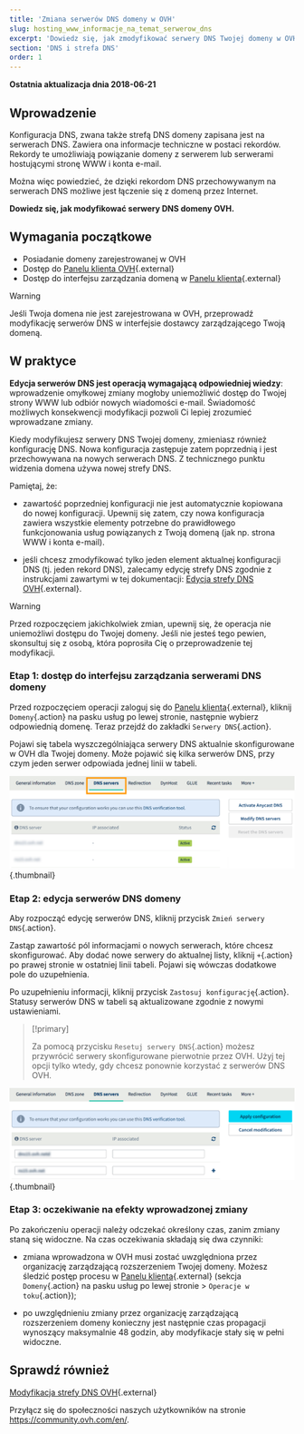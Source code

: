 ```yaml
---
title: 'Zmiana serwerów DNS domeny w OVH'
slug: hosting_www_informacje_na_temat_serwerow_dns
excerpt: 'Dowiedz się, jak zmodyfikować serwery DNS Twojej domeny w OVH'
section: 'DNS i strefa DNS'
order: 1
---
```


**Ostatnia aktualizacja dnia 2018-06-21**

## Wprowadzenie

Konfiguracja DNS, zwana także strefą DNS domeny zapisana jest na serwerach DNS. Zawiera ona informacje techniczne w postaci rekordów. Rekordy te umożliwiają powiązanie domeny z serwerem lub serwerami hostującymi stronę WWW i konta e-mail.

Można więc powiedzieć, że dzięki rekordom DNS przechowywanym na serwerach DNS możliwe jest łączenie się z domeną przez Internet.

**Dowiedz się, jak modyfikować serwery DNS domeny OVH.**

## Wymagania początkowe

- Posiadanie domeny zarejestrowanej w OVH
- Dostęp do [Panelu klienta OVH](https://www.ovh.com/auth/?action=gotomanager){.external}
- Dostęp do interfejsu zarządzania domeną w [Panelu klienta](https://www.ovh.com/auth/?action=gotomanager){.external}


> [!warning]
>
> Jeśli Twoja domena nie jest zarejestrowana w OVH, przeprowadź modyfikację serwerów DNS w interfejsie dostawcy zarządzającego Twoją domeną.
>

## W praktyce

**Edycja serwerów DNS jest operacją wymagającą odpowiedniej wiedzy**: wprowadzenie omyłkowej zmiany mogłoby uniemożliwić dostęp do Twojej strony WWW lub odbiór nowych wiadomości e-mail. Świadomość możliwych konsekwencji modyfikacji pozwoli Ci lepiej zrozumieć wprowadzane zmiany.

Kiedy modyfikujesz serwery DNS Twojej domeny, zmieniasz również konfigurację DNS. Nowa konfiguracja zastępuje zatem poprzednią i jest przechowywana na nowych serwerach DNS. Z technicznego punktu widzenia domena używa nowej strefy DNS.

Pamiętaj, że:

- zawartość poprzedniej konfiguracji nie jest automatycznie kopiowana do nowej konfiguracji. Upewnij się zatem, czy nowa konfiguracja zawiera wszystkie elementy potrzebne do prawidłowego funkcjonowania usług powiązanych z Twoją domeną (jak np. strona WWW i konta e-mail).

- jeśli chcesz zmodyfikować tylko jeden element aktualnej konfiguracji DNS (tj. jeden rekord DNS), zalecamy edycję strefy DNS zgodnie z instrukcjami zawartymi w tej dokumentacji:  [Edycja strefy DNS OVH](https://docs.ovh.com/pl/domains/hosting_www_jak_edytowac_strefe_dns/){.external}.

> [!warning]
>
> Przed rozpoczęciem jakichkolwiek zmian, upewnij się, że operacja nie uniemożliwi dostępu do Twojej domeny. Jeśli nie jesteś tego pewien, skonsultuj się z osobą, która poprosiła Cię o przeprowadzenie tej modyfikacji.
>

### Etap 1: dostęp do interfejsu zarządzania serwerami DNS domeny

Przed rozpoczęciem operacji zaloguj się do [Panelu klienta](https://www.ovh.com/auth/?action=gotomanager){.external}, kliknij `Domeny`{.action} na pasku usług po lewej stronie, następnie wybierz odpowiednią domenę. Teraz przejdź do zakładki `Serwery DNS`{.action}.

Pojawi się tabela wyszczególniająca serwery DNS aktualnie skonfigurowane w OVH dla Twojej domeny. Może pojawić się kilka serwerów DNS, przy czym jeden serwer odpowiada jednej linii w tabeli. 

![zmiana serwerów dns ovh](images/edit-dns-server-ovh-step1.png){.thumbnail}

### Etap 2: edycja serwerów DNS domeny

Aby rozpocząć edycję serwerów DNS, kliknij przycisk `Zmień serwery DNS`{.action}.

Zastąp zawartość pól informacjami o nowych serwerach, które chcesz skonfigurować. Aby dodać nowe serwery do aktualnej listy, kliknij `+`{.action} po prawej stronie w ostatniej linii tabeli. Pojawi się wówczas dodatkowe pole do uzupełnienia.

Po uzupełnieniu informacji, kliknij przycisk `Zastosuj konfigurację`{.action}. Statusy serwerów DNS w tabeli są aktualizowane zgodnie z nowymi ustawieniami. 

> [!primary]
>
> Za pomocą przycisku `Resetuj serwery DNS`{.action} możesz przywrócić serwery skonfigurowane pierwotnie przez OVH.  Użyj tej opcji tylko wtedy, gdy chcesz ponownie korzystać z serwerów DNS OVH. 
>

![zmiana serwerów dns ovh](images/edit-dns-server-ovh-step2.png){.thumbnail}

### Etap 3: oczekiwanie na efekty wprowadzonej zmiany

Po zakończeniu operacji należy odczekać określony czas, zanim zmiany staną się widoczne.  Na czas oczekiwania składają się dwa czynniki:

- zmiana wprowadzona w OVH musi zostać uwzględniona przez organizację zarządzającą rozszerzeniem Twojej domeny. Możesz śledzić postęp procesu w [Panelu klienta](https://www.ovh.com/auth/?action=gotomanager){.external} (sekcja `Domeny`{.action} na pasku usług po lewej stronie > `Operacje w toku`{.action});

- po uwzględnieniu zmiany przez organizację zarządzającą rozszerzeniem domeny konieczny jest następnie czas propagacji wynoszący maksymalnie 48 godzin, aby modyfikacje stały się w pełni widoczne.

## Sprawdź również

[Modyfikacja strefy DNS OVH](https://docs.ovh.com/pl/domains/hosting_www_jak_edytowac_strefe_dns/){.external}

Przyłącz się do społeczności naszych użytkowników na stronie <https://community.ovh.com/en/>.